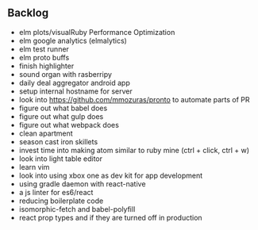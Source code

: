 ## Backlog
- elm plots/visualRuby Performance Optimization
- elm google analytics (elmalytics)
- elm test runner
- elm proto buffs
- finish highlighter
- sound organ with rasberripy
- daily deal aggregator android app
- setup internal hostname for server
- look into https://github.com/mmozuras/pronto to automate parts of PR
- figure out what babel does
- figure out what gulp does
- figure out what webpack does
- clean apartment
- season cast iron skillets
- invest time into making atom similar to ruby mine (ctrl + click, ctrl + w)
- look into light table editor
- learn vim
- look into using xbox one as dev kit for app development
- using gradle daemon with react-native
- a js linter for es6/react
- reducing boilerplate code
- isomorphic-fetch and babel-polyfill
- react prop types and if they are turned off in production
